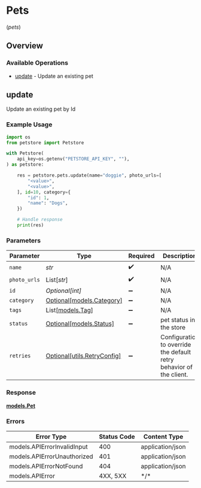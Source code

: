 # Pets
(*pets*)

## Overview

### Available Operations

* [update](#update) - Update an existing pet

## update

Update an existing pet by Id

### Example Usage

```python
import os
from petstore import Petstore

with Petstore(
    api_key=os.getenv("PETSTORE_API_KEY", ""),
) as petstore:

    res = petstore.pets.update(name="doggie", photo_urls=[
        "<value>",
        "<value>",
    ], id=10, category={
        "id": 1,
        "name": "Dogs",
    })

    # Handle response
    print(res)

```

### Parameters

| Parameter                                                           | Type                                                                | Required                                                            | Description                                                         | Example                                                             |
| ------------------------------------------------------------------- | ------------------------------------------------------------------- | ------------------------------------------------------------------- | ------------------------------------------------------------------- | ------------------------------------------------------------------- |
| `name`                                                              | *str*                                                               | :heavy_check_mark:                                                  | N/A                                                                 | doggie                                                              |
| `photo_urls`                                                        | List[*str*]                                                         | :heavy_check_mark:                                                  | N/A                                                                 |                                                                     |
| `id`                                                                | *Optional[int]*                                                     | :heavy_minus_sign:                                                  | N/A                                                                 | 10                                                                  |
| `category`                                                          | [Optional[models.Category]](../../models/category.md)               | :heavy_minus_sign:                                                  | N/A                                                                 |                                                                     |
| `tags`                                                              | List[[models.Tag](../../models/tag.md)]                             | :heavy_minus_sign:                                                  | N/A                                                                 |                                                                     |
| `status`                                                            | [Optional[models.Status]](../../models/status.md)                   | :heavy_minus_sign:                                                  | pet status in the store                                             |                                                                     |
| `retries`                                                           | [Optional[utils.RetryConfig]](../../models/utils/retryconfig.md)    | :heavy_minus_sign:                                                  | Configuration to override the default retry behavior of the client. |                                                                     |

### Response

**[models.Pet](../../models/pet.md)**

### Errors

| Error Type                  | Status Code                 | Content Type                |
| --------------------------- | --------------------------- | --------------------------- |
| models.APIErrorInvalidInput | 400                         | application/json            |
| models.APIErrorUnauthorized | 401                         | application/json            |
| models.APIErrorNotFound     | 404                         | application/json            |
| models.APIError             | 4XX, 5XX                    | \*/\*                       |